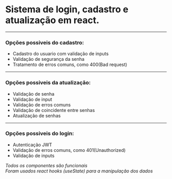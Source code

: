 # Sistema de login, cadastro e atualização em react.
--------------------------------------------------
### Opções possiveis do cadastro:
* Cadastro do usuario com validação de inputs
* Validação de segurança da senha
* Tratamento de erros comuns, como 400(Bad request)
--------------------------------------------------
### Opções possiveis da atualização:
* Validação de senha
* Validação de input
* Validação de erros comuns
* Validação de coincidente entre senhas
* Atualização de senhas
--------------------------------------------------
### Opções possiveis do login:
* Autenticação JWT
* Validação de erros comuns, como 401(Unauthorized)
* Validação de inputs

<i> Todos os componentes são funcionais </i>
<br />
<i> Foram usados react hooks (useState) para a manipulação dos dados</i>

